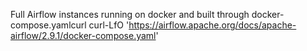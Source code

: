 Full Airflow instances running on docker and built through docker-compose.yamlcurl curl-LfO 'https://airflow.apache.org/docs/apache-airflow/2.9.1/docker-compose.yaml'